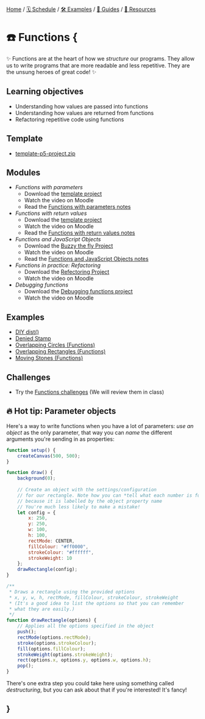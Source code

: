 [Home](../../) / [🗓 Schedule](../../schedule) / [🛠 Examples](../../examples/) / [💫 Guides](../../guides/) / [💎 Resources](../../resources.md)

# ☎️ Functions {

✨ Functions are at the heart of how we *structure* our programs. They allow us to write programs that are more readable and less repetitive. They are the unsung heroes of great code! ✨

## Learning objectives

- Understanding how values are passed into functions
- Understanding how values are returned from functions
- Refactoring repetitive code using functions

## Template

- [template-p5-project.zip](../../templates/template-p5-project.zip)

## Modules

- *Functions with parameters* 
    - Download the [template project](../../templates/template-p5-project.zip)
    - Watch the video on Moodle
    - Read the [Functions with parameters notes](./functions-with-parameters.md)
- *Functions with return values* 
    - Download the [template project](../../templates/template-p5-project.zip)
    - Watch the video on Moodle
    - Read the [Functions with return values notes](./functions-with-return-values.md)
- *Functions and JavaScript Objects* 
    - Download the [Buzzy the fly Project](./examples/buzzy-the-fly.zip)
    - Watch the video on Moodle
    - Read the [Functions and JavaScript Objects notes](./functions-and-javascript-objects.md)
- *Functions in practice: Refactoring*
    - Download the [Refectoring Project](./examples/refactoring.zip)
    - Watch the video on Moodle
- *Debugging functions*
    - Download the [Debugging functions project](../../debugging/debugging-functions.zip)
    - Watch the video on Moodle
    
## Examples

- [DIY dist()](https://editor.p5js.org/pippinbarr/sketches/QlqKv-8C8)
- [Denied Stamp](https://editor.p5js.org/pippinbarr/sketches/88JmODCt9)
- [Overlapping Circles (Functions)](https://editor.p5js.org/pippinbarr/sketches/Yc4eMdFyH)
- [Overlapping Rectangles (Functions)](https://editor.p5js.org/pippinbarr/sketches/dJyJ_NV4L)
- [Moving Stones (Functions)](https://editor.p5js.org/pippinbarr/sketches/IMjU5KE_N)

## Challenges

- Try the [Functions challenges](MISSING_LINK) (We will review them in class)

## 🔥 Hot tip: Parameter objects

Here's a way to write functions when you have a lot of parameters: *use an object* as the only parameter, that way you can *name* the different arguments you're sending in as properties:

```javascript
function setup() {
    createCanvas(500, 500);
}

function draw() {
    background(0);
    
    // Create an object with the settings/configuration
    // for our rectangle. Note how you can *tell what each number is for*
    // because it is labelled by the object property name
    // You're much less likely to make a mistake!
    let config = {
        x: 250,
        y: 250,
        w: 100,
        h: 100,
        rectMode: CENTER,
        fillColour: "#ff0000",
        strokeColour: "#ffffff",
        strokeWeight: 10
    };
    drawRectangle(config);
}

/**
 * Draws a rectangle using the provided options
 * x, y, w, h, rectMode, fillColour, strokeColour, strokeWeight
 * (It's a good idea to list the options so that you can remember
 * what they are easily.)
 */
function drawRectangle(options) {
    // Applies all the options specified in the object
    push();
    rectMode(options.rectMode);
    stroke(options.strokeColour);
    fill(options.fillColour);
    strokeWeight(options.strokeWeight);
    rect(options.x, options.y, options.w, options.h);
    pop();
}
```

There's one extra step you could take here using something called *destructuring*, but you can ask about that if you're interested! It's fancy!

## }
